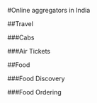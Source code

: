 #Online aggregators in India

##Travel

###Cabs

###Air Tickets


##Food

###Food Discovery

###Food Ordering
